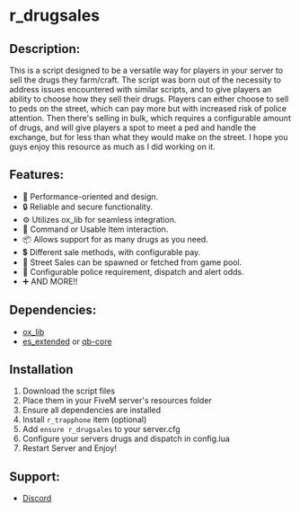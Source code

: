 # r_drugsales

## Description:
This is a script designed to be a versatile way for players in your server to sell the drugs they farm/craft. The script was born out of the necessity to address issues encountered with similar scripts, and to give players an ability to choose how they sell their drugs. Players can either choose to sell to peds on the street, which can pay more but with increased risk of police attention. Then there's selling in bulk, which requires a configurable amount of drugs, and will give players a spot to meet a ped and handle the exchange, but for less than what they would make on the street. I hope you guys enjoy this resource as much as I did working on it.

## Features:
- 🚀 Performance-oriented and design.
- 🔒 Reliable and secure functionality.
- ⚙️ Utilizes ox_lib for seamless integration.
- 📝 Command or Usable Item interaction.
- 📦 Allows support for as many drugs as you need.
- 💲 Different sale methods, with configurable pay.
- 🧍 Street Sales can be spawned or fetched from game pool.
- 👮 Configurable police requirement, dispatch and alert odds.
- ➕ AND MORE!! 

## Dependencies:
- [ox_lib](https://github.com/overextended/ox_lib/releases)
- [es_extended](https://github.com/esx-framework) or [qb-core](https://github.com/qbcore-framework)

## Installation
1. Download the script files
2. Place them in your FiveM server's resources folder
3. Ensure all dependencies are installed
4. Install `r_trapphone` item (optional)
5. Add `ensure r_drugsales` to your server.cfg
6. Configure your servers drugs and dispatch in config.lua
7. Restart Server and Enjoy!
 
## Support:
- [Discord](https://discord.gg/8TzrRRheV5)

